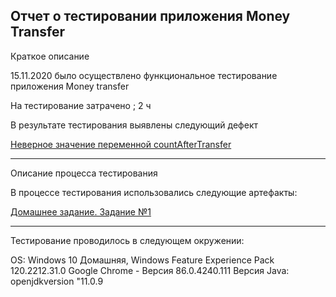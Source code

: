 Отчет о тестировании приложения Money Transfer
----
Краткое описание

15.11.2020 было осуществлено функциональное тестирование приложения Money transfer 

На тестирование затрачено ; 2 ч

В результате тестирования выявлены следующий дефект 

[Неверное значение переменной countAfterTransfer](https://github.com/DariaPap/Java-Ex2.1/issues/1)

------

Описание процесса тестирования

В процессе тестирования использовались следующие артефакты:

[Домашнее задание. Задание №1](https://github.com/netology-code/javaqa-homeworks/tree/master/programming)

-------

Тестирование проводилось в следующем окружении:

OS: Windows 10 Домашняя, Windows Feature Experience Pack 120.2212.31.0
Google Chrome - Версия 86.0.4240.111
Версия Java: openjdkversion "11.0.9